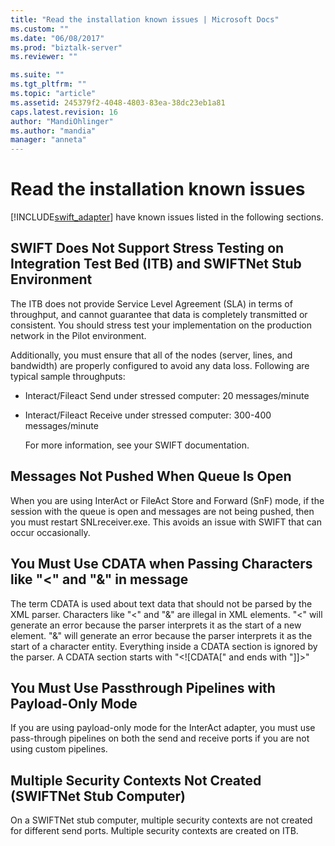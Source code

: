 ```yaml
---
title: "Read the installation known issues | Microsoft Docs"
ms.custom: ""
ms.date: "06/08/2017"
ms.prod: "biztalk-server"
ms.reviewer: ""

ms.suite: ""
ms.tgt_pltfrm: ""
ms.topic: "article"
ms.assetid: 245379f2-4048-4803-83ea-38dc23eb1a81
caps.latest.revision: 16
author: "MandiOhlinger"
ms.author: "mandia"
manager: "anneta"
---
```

# Read the installation known issues
[!INCLUDE[swift_adapter](../../includes/swift-adapter-md.md)] have known issues listed in the following sections.  
  
## SWIFT Does Not Support Stress Testing on Integration Test Bed (ITB) and SWIFTNet Stub Environment  
 The ITB does not provide Service Level Agreement (SLA) in terms of throughput, and cannot guarantee that data is completely transmitted or consistent. You should stress test your implementation on the production network in the Pilot environment.  
  
 Additionally, you must ensure that all of the nodes (server, lines, and bandwidth) are properly configured to avoid any data loss. Following are typical sample throughputs:  
  
- Interact/Fileact Send under stressed computer: 20 messages/minute  
  
- Interact/Fileact Receive under stressed computer: 300-400 messages/minute  
  
  For more information, see your SWIFT documentation.  
  
## Messages Not Pushed When Queue Is Open  
 When you are using InterAct or FileAct Store and Forward (SnF) mode, if the session with the queue is open and messages are not being pushed, then you must restart SNLreceiver.exe. This avoids an issue with SWIFT that can occur occasionally.  
  
## You Must Use CDATA when Passing Characters like "<" and "&" in message  
 The term CDATA is used about text data that should not be parsed by the XML parser.  Characters like "<" and "&" are illegal in XML elements. "<" will generate an error because the parser interprets it as the start of a new element. "&" will generate an error because the parser interprets it as the start of a character entity. Everything inside a CDATA section is ignored by the parser. A CDATA section starts with "\<![CDATA[" and ends with "]]\>"  
  
## You Must Use Passthrough Pipelines with Payload-Only Mode  
 If you are using payload-only mode for the InterAct adapter, you must use pass-through pipelines on both the send and receive ports if you are not using custom pipelines.  
  
## Multiple Security Contexts Not Created (SWIFTNet Stub Computer)  
 On a SWIFTNet stub computer, multiple security contexts are not created for different send ports. Multiple security contexts are created on ITB.